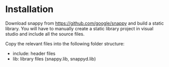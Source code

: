 # Installation

Download snappy from https://github.com/google/snappy
and build a static library. You will have to manually 
create a static library project in visual studio
and include all the source files.

Copy the relevant files into the following folder structure:

- include: header files
- lib: library files (snappy.lib, snappyd.lib)
